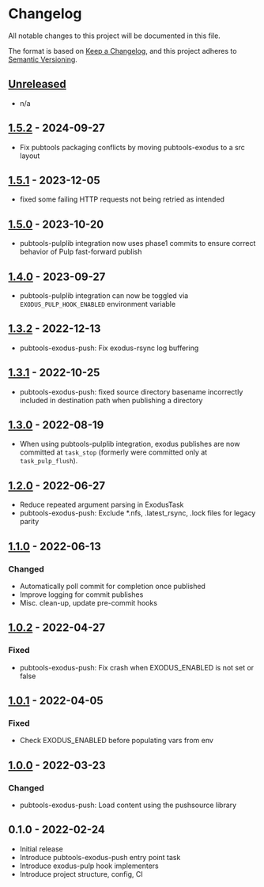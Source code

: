 # Changelog

All notable changes to this project will be documented in this file.

The format is based on [Keep a Changelog](https://keepachangelog.com/en/1.0.0/),
and this project adheres to [Semantic Versioning](https://semver.org/spec/v2.0.0.html).

## [Unreleased]

- n/a

## [1.5.2] - 2024-09-27

- Fix pubtools packaging conflicts by moving pubtools-exodus to a src layout

## [1.5.1] - 2023-12-05

- fixed some failing HTTP requests not being retried as intended

## [1.5.0] - 2023-10-20

- pubtools-pulplib integration now uses phase1 commits to ensure correct behavior
  of Pulp fast-forward publish

## [1.4.0] - 2023-09-27

- pubtools-pulplib integration can now be toggled via `EXODUS_PULP_HOOK_ENABLED`
  environment variable

## [1.3.2] - 2022-12-13

- pubtools-exodus-push: Fix exodus-rsync log buffering

## [1.3.1] - 2022-10-25

- pubtools-exodus-push: fixed source directory basename incorrectly included in destination
  path when publishing a directory

## [1.3.0] - 2022-08-19

- When using pubtools-pulplib integration, exodus publishes are now committed at
  `task_stop` (formerly were committed only at `task_pulp_flush`).

## [1.2.0] - 2022-06-27

- Reduce repeated argument parsing in ExodusTask
- pubtools-exodus-push: Exclude *.nfs, .latest_rsync, .lock files for legacy parity

## [1.1.0] - 2022-06-13

### Changed

- Automatically poll commit for completion once published
- Improve logging for commit publishes
- Misc. clean-up, update pre-commit hooks

## [1.0.2] - 2022-04-27

### Fixed

- pubtools-exodus-push: Fix crash when EXODUS_ENABLED is not set or false

## [1.0.1] - 2022-04-05

### Fixed

- Check EXODUS_ENABLED before populating vars from env 

## [1.0.0] - 2022-03-23

### Changed

- pubtools-exodus-push: Load content using the pushsource library

## 0.1.0 - 2022-02-24

- Initial release
- Introduce pubtools-exodus-push entry point task
- Introduce exodus-pulp hook implementers
- Introduce project structure, config, CI

[Unreleased]: https://github.com/release-enineering/pubtools-exodus/compare/v1.5.2...HEAD
[1.5.2]: https://github.com/release-engineering/pubtools-exodus/compare/v1.5.1...v1.5.2
[1.5.1]: https://github.com/release-engineering/pubtools-exodus/compare/v1.5.0...v1.5.1
[1.5.0]: https://github.com/release-engineering/pubtools-exodus/compare/v1.4.0...v1.5.0
[1.4.0]: https://github.com/release-engineering/pubtools-exodus/compare/v1.3.2...v1.4.0
[1.3.2]: https://github.com/release-engineering/pubtools-exodus/compare/v1.3.1...v1.3.2
[1.3.1]: https://github.com/release-engineering/pubtools-exodus/compare/v1.3.0...v1.3.1
[1.3.0]: https://github.com/release-engineering/pubtools-exodus/compare/v1.2.0...v1.3.0
[1.2.0]: https://github.com/release-engineering/pubtools-exodus/compare/v1.1.0...v1.2.0
[1.1.0]: https://github.com/release-engineering/pubtools-exodus/compare/v1.0.2...v1.1.0
[1.0.2]: https://github.com/release-engineering/pubtools-exodus/compare/v1.0.1...v1.0.2
[1.0.1]: https://github.com/release-engineering/pubtools-exodus/compare/v1.0.0...v1.0.1
[1.0.0]: https://github.com/release-engineering/pubtools-exodus/compare/v0.1.0...v1.0.0
